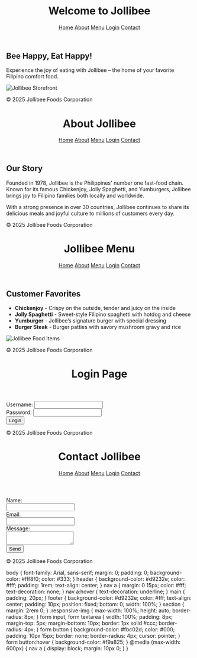 <html lang="en">
<head>
  <meta charset="UTF-8" />
  <meta name="viewport" content="width=device-width, initial-scale=1.0" />
  <title>Jollibee - Home</title>
  <link rel="stylesheet" href="styles.css" />
</head>
<body>
  <header>
    <h1>Welcome to Jollibee</h1>
    <nav>
      <a href="index.html">Home</a>
      <a href="about.html">About</a>
      <a href="products.html">Menu</a>
      <a href="login.html">Login</a>
      <a href="contact.html">Contact</a>
    </nav>
  </header>
  <main>
    <section>
      <h2>Bee Happy, Eat Happy!</h2>
      <p>Experience the joy of eating with Jollibee – the home of your favorite Filipino comfort food.</p>
      <img src="images/homepage-preview.jpg" alt="Jollibee Storefront" class="responsive-img">
    </section>
  </main>
  <footer>
    <p>&copy; 2025 Jollibee Foods Corporation</p>
  </footer>
</body>
</html>

<html lang="en">
<head>
  <meta charset="UTF-8" />
  <meta name="viewport" content="width=device-width, initial-scale=1.0" />
  <title>About Jollibee</title>
  <link rel="stylesheet" href="styles.css" />
</head>
<body>
  <header>
    <h1>About Jollibee</h1>
    <nav>
      <a href="index.html">Home</a>
      <a href="about.html">About</a>
      <a href="products.html">Menu</a>
      <a href="login.html">Login</a>
      <a href="contact.html">Contact</a>
    </nav>
  </header>
  <main>
    <section>
      <h2>Our Story</h2>
      <p>Founded in 1978, Jollibee is the Philippines' number one fast-food chain. Known for its famous Chickenjoy, Jolly Spaghetti, and Yumburgers, Jollibee brings joy to Filipino families both locally and worldwide.</p>
      <p>With a strong presence in over 30 countries, Jollibee continues to share its delicious meals and joyful culture to millions of customers every day.</p>
    </section>
  </main>
  <footer>
    <p>&copy; 2025 Jollibee Foods Corporation</p>
  </footer>
</body>
</html>

<html lang="en">
<head>
  <meta charset="UTF-8" />
  <meta name="viewport" content="width=device-width, initial-scale=1.0" />
  <title>Jollibee Menu</title>
  <link rel="stylesheet" href="styles.css" />
</head>
<body>
  <header>
    <h1>Jollibee Menu</h1>
    <nav>
      <a href="index.html">Home</a>
      <a href="about.html">About</a>
      <a href="products.html">Menu</a>
      <a href="login.html">Login</a>
      <a href="contact.html">Contact</a>
    </nav>
  </header>
  <main>
    <section>
      <h2>Customer Favorites</h2>
      <ul>
        <li><strong>Chickenjoy</strong> - Crispy on the outside, tender and juicy on the inside</li>
        <li><strong>Jolly Spaghetti</strong> - Sweet-style Filipino spaghetti with hotdog and cheese</li>
        <li><strong>Yumburger</strong> - Jollibee’s signature burger with special dressing</li>
        <li><strong>Burger Steak</strong> - Burger patties with savory mushroom gravy and rice</li>
      </ul>
      <img src="images/services-sample.jpg" alt="Jollibee Food Items" class="responsive-img">
    </section>
  </main>
  <footer>
    <p>&copy; 2025 Jollibee Foods Corporation</p>
  </footer>
</body>
</html>

<html lang="en">
<head>
  <meta charset="UTF-8" />
  <meta name="viewport" content="width=device-width, initial-scale=1.0" />
  <title>Login to Jollibee</title>
  <link rel="stylesheet" href="styles.css" />
  <script>
    function login() {
      const username = document.getElementById("username").value;
      const password = document.getElementById("password").value;
      if (username === "admin" && password === "jollibee") {
        alert("Login successful!");
        window.location.href = "index.html";
      } else {
        alert("Invalid login credentials.");
      }
    }
  </script>
</head>
<body>
  <header>
    <h1>Login Page</h1>
  </header>
  <main>
    <section>
      <label>Username: <input type="text" id="username" /></label><br />
      <label>Password: <input type="password" id="password" /></label><br />
      <button onclick="login()">Login</button>
    </section>
  </main>
  <footer>
    <p>&copy; 2025 Jollibee Foods Corporation</p>
  </footer>
</body>
</html>

<html lang="en">
<head>
  <meta charset="UTF-8" />
  <meta name="viewport" content="width=device-width, initial-scale=1.0" />
  <title>Contact Jollibee</title>
  <link rel="stylesheet" href="styles.css" />
</head>
<body>
  <header>
    <h1>Contact Jollibee</h1>
    <nav>
      <a href="index.html">Home</a>
      <a href="about.html">About</a>
      <a href="products.html">Menu</a>
      <a href="login.html">Login</a>
      <a href="contact.html">Contact</a>
    </nav>
  </header>
  <main>
    <section>
      <form>
        <label>Name:<br /><input type="text" name="name" required></label><br />
        <label>Email:<br /><input type="email" name="email" required></label><br />
        <label>Message:<br /><textarea name="message" required></textarea></label><br />
        <button type="submit">Send</button>
      </form>
    </section>
  </main>
  <footer>
    <p>&copy; 2025 Jollibee Foods Corporation</p>
  </footer>
</body>
</html>

body {
  font-family: Arial, sans-serif;
  margin: 0;
  padding: 0;
  background-color: #fff8f0;
  color: #333;
}
header {
  background-color: #d9232e;
  color: #fff;
  padding: 1rem;
  text-align: center;
}
nav a {
  margin: 0 15px;
  color: #fff;
  text-decoration: none;
}
nav a:hover {
  text-decoration: underline;
}
main {
  padding: 20px;
}
footer {
  background-color: #d9232e;
  color: #fff;
  text-align: center;
  padding: 10px;
  position: fixed;
  bottom: 0;
  width: 100%;
}
section {
  margin: 2rem 0;
}
.responsive-img {
  max-width: 100%;
  height: auto;
  border-radius: 8px;
}
form input, form textarea {
  width: 100%;
  padding: 8px;
  margin-top: 5px;
  margin-bottom: 10px;
  border: 1px solid #ccc;
  border-radius: 4px;
}
form button {
  background-color: #fbc02d;
  color: #000;
  padding: 10px 15px;
  border: none;
  border-radius: 4px;
  cursor: pointer;
}
form button:hover {
  background-color: #f9a825;
}
@media (max-width: 600px) {
  nav a {
    display: block;
    margin: 10px 0;
  }
}
